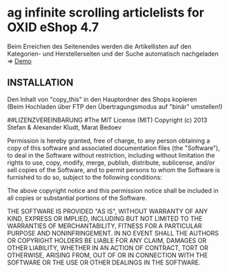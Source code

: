 # ag infinite scrolling articlelists for OXID eShop 4.7
Beim Erreichen des Seitenendes werden die Artikellisten auf den Kategorien- und Herstellerseiten und der Suche automatisch nachgeladen => [Demo](http://oxidtemplate.aggrosoft.de/Alles/)
  
  
## INSTALLATION
Den Inhalt von  "copy_this" in den Hauptordner des Shops kopieren  
(Beim Hochladen über FTP den Übertragungsmodus auf "binär" umstellen!)
</pre>
  
  
##LIZENZVEREINBARUNG
#The MIT License (MIT)
Copyright (c) 2013 Stefan & Alexander Kludt, Marat Bedoev  
  
Permission is hereby granted, free of charge, to any person obtaining a copy of this software and associated documentation files (the "Software"), to deal in the Software without restriction, including without limitation the rights to use, copy, modify, merge, publish, distribute, sublicense, and/or sell copies of the Software, and to permit persons to whom the Software is furnished to do so, subject to the following conditions:  
  
The above copyright notice and this permission notice shall be included in all copies or substantial portions of the Software.  
  
THE SOFTWARE IS PROVIDED "AS IS", WITHOUT WARRANTY OF ANY KIND, EXPRESS OR IMPLIED, INCLUDING BUT NOT LIMITED TO THE WARRANTIES OF MERCHANTABILITY, FITNESS FOR A PARTICULAR PURPOSE AND NONINFRINGEMENT. IN NO EVENT SHALL THE AUTHORS OR COPYRIGHT HOLDERS BE LIABLE FOR ANY CLAIM, DAMAGES OR OTHER LIABILITY, WHETHER IN AN ACTION OF CONTRACT, TORT OR OTHERWISE, ARISING FROM, OUT OF OR IN CONNECTION WITH THE SOFTWARE OR THE USE OR OTHER DEALINGS IN THE SOFTWARE.
